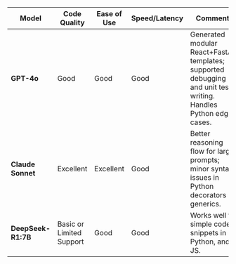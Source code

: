| Model              | Code Quality             | Ease of Use | Speed/Latency | Comments                                                                                                                                    |
| ------------------ | ------------------------ | ----------- | ------------- | ------------------------------------------------------------------------------------------------------------------------------------------- |
| **GPT-4o**         |     Good            | Good   | Good          | Generated modular React+FastAPI templates; supported debugging and unit test writing. Handles Python edge cases.   |
| **Claude Sonnet**  | Excellent                     | Excellent   | Good          | Better reasoning flow for larger prompts; minor syntax issues in Python decorators generics.                                 |
| **DeepSeek-R1:7B** | Basic or Limited Support | Good        | Good          | Works well for simple code snippets in Python, and JS.